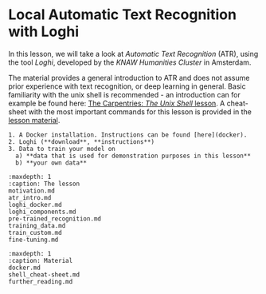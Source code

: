 # Local Automatic Text Recognition with Loghi

In this lesson, we will take a look at _Automatic Text Recognition_ (ATR), using the tool _Loghi_, developed by the _KNAW Humanities Cluster_ in Amsterdam. 

The material provides a general introduction to ATR and does not assume prior experience with text recognition, or deep learning in general. Basic familiarity with the unix shell is recommended - an introduction can for example be found here: [The Carpentries: _The Unix Shell_ lesson](https://swcarpentry.github.io/shell-novice/). A cheat-sheet with the most important commands for this lesson is provided in the [lesson material](shell_cheat-sheet).

```{prereq}
1. A Docker installation. Instructions can be found [here](docker).
2. Loghi (**download**, **instructions**)
3. Data to train your model on 
  a) **data that is used for demonstration purposes in this lesson**
  b) **your own data**
```


```{toctree}
:maxdepth: 1
:caption: The lesson
motivation.md
atr_intro.md
loghi_docker.md
loghi_components.md
pre-trained_recognition.md
training_data.md
train_custom.md
fine-tuning.md
```

```{toctree}
:maxdepth: 1
:caption: Material
docker.md
shell_cheat-sheet.md
further_reading.md
```